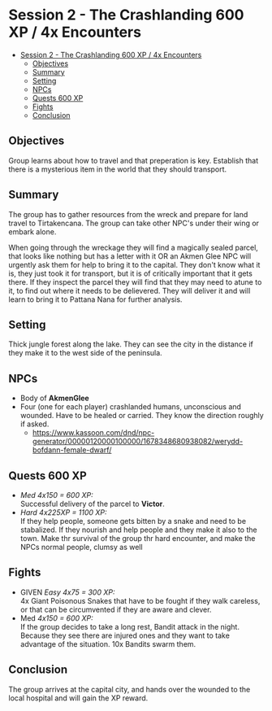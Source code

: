 # Session 2 - The Crashlanding 600 XP / 4x Encounters
- [Session 2 - The Crashlanding 600 XP / 4x Encounters](#session-2---the-crashlanding-600-xp--4x-encounters)
  - [Objectives](#objectives)
  - [Summary](#summary)
  - [Setting](#setting)
  - [NPCs](#npcs)
  - [Quests 600 XP](#quests-600-xp)
  - [Fights](#fights)
  - [Conclusion](#conclusion)

## Objectives
Group learns about how to travel and that preperation is key. Establish that there is a mysterious item in the world that they should transport.

## Summary
The group has to gather resources from the wreck and prepare for land travel to Tirtakencana. The group can take other NPC's under their wing or embark alone.

When going through the wreckage they will find a magically sealed parcel, that looks like nothing but has a letter with it OR an Akmen Glee NPC will urgently ask them for help to bring it to the capital. They don't know what it is, they just took it for transport, but it is of critically important that it gets there. If they inspect the parcel they will find that they may need to atune to it, to find out where it needs to be delievered. They will deliver it and will learn to bring it to Pattana Nana for further analysis.

## Setting
Thick jungle forest along the lake. They can see the city in the distance if they make it to the west side of the peninsula.

## NPCs
- Body of **AkmenGlee**
- Four (one for each player) crashlanded humans, unconscious and wounded. Have to be healed or carried. They know the direction roughly if asked. 
  - https://www.kassoon.com/dnd/npc-generator/00000120000100000/1678348680938082/werydd-bofdann-female-dwarf/

## Quests 600 XP
- *Med 4x150 = 600 XP:*  
Successful delivery of the parcel to **Victor**.
- *Hard 4x225XP = 1100 XP:*  
If they help people, someone gets bitten by a snake and need to be stabalized. If they nourish and help people and they make it also to the town. Make thr survival of the group thr hard encounter, and make the NPCs normal people, clumsy as well

## Fights
- GIVEN *Easy 4x75 = 300 XP:*  
4x Giant Poisonous Snakes that have to be fought if they walk careless, or that can be circumvented if they are aware and clever.
- Med *4x150 = 600 XP:*  
If the group decides to take a long rest, Bandit attack in the night. Because they see there are injured ones and they want to take advantage of the situation. 10x Bandits swarm them.

## Conclusion
The group arrives at the capital city, and hands over the wounded to the local hospital and will gain the  XP reward.